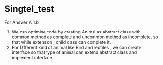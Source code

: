 # Singtel_test

For Answer A 1.b
1. We can optimise code by creating Animal as abstract class with common method as complete and uncommon method as incomplete, so that while extension , child class can complete it. 
2. For Different kind of animal like Bird and reptiles , we can create interface so that type of animal can extend abstract class and implement interface. 


